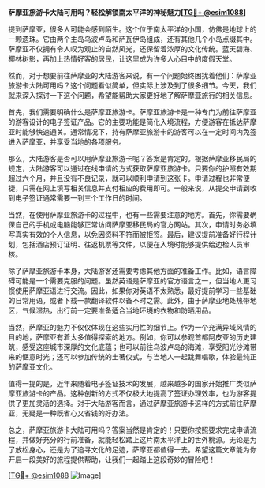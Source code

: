 **萨摩亚旅游卡大陆可用吗？轻松解锁南太平洋的神秘魅力[[TG💪+ @esim1088](https://t.me/s/esim1088)]**

提到萨摩亚，很多人可能会感到陌生。这个位于南太平洋的小国，仿佛是地球上的一颗遗珠。它由两个主岛乌波卢岛和萨瓦伊岛组成，还有其他几个小岛点缀其中。萨摩亚不仅拥有令人叹为观止的自然风光，还保留着浓厚的文化传统。蓝天碧海、椰林树影，再加上热情好客的居民，让这里成为许多人心目中的度假天堂。

然而，对于想要前往萨摩亚的大陆游客来说，有一个问题始终困扰着他们：萨摩亚旅游卡大陆可用吗？这个问题看似简单，但实际上涉及到了很多细节。今天，我们就来深入探讨一下这个问题，希望能帮助大家更好地了解萨摩亚旅行的相关信息。

首先，我们需要明确什么是萨摩亚旅游卡。萨摩亚旅游卡是一种专门为前往萨摩亚的游客设计的电子签证产品。它的主要功能是简化入境流程，方便游客在抵达萨摩亚时能够快速通关。通常情况下，持有萨摩亚旅游卡的游客可以在一定时间内免签进入萨摩亚，并享受当地的各项服务。

那么，大陆游客是否可以用萨摩亚旅游卡呢？答案是肯定的。根据萨摩亚移民局的规定，大陆游客可以通过在线申请的方式获取萨摩亚旅游卡。只要你的护照有效期超过六个月，并且没有不良记录，就可以顺利申请到这张卡。申请过程也非常便捷，只需在网上填写相关信息并支付相应的费用即可。一般来说，从提交申请到收到电子签证通常需要一到三个工作日的时间。

当然，在使用萨摩亚旅游卡的过程中，也有一些需要注意的地方。首先，你需要确保自己的手机或电脑能够正常访问萨摩亚移民局的官方网站。其次，申请时务必填写真实有效的个人信息，以免因资料不符而被拒签。最后，建议提前准备好行程计划，包括酒店预订证明、往返机票等文件，以便在入境时能够提供给边检人员审核。

除了萨摩亚旅游卡本身，大陆游客还需要考虑其他方面的准备工作。比如，语言障碍可能是一个需要克服的问题。虽然英语是萨摩亚的官方语言之一，但当地人更习惯使用萨摩亚语进行交流。因此，如果你对英语不太熟悉，最好提前学习一些基础的日常用语，或者下载一款翻译软件以备不时之需。此外，由于萨摩亚地处热带地区，气候湿热，出行前一定要准备适合当地环境的衣物和防晒用品。

当然，萨摩亚的魅力不仅仅体现在这些实用性的细节上。作为一个充满异域风情的目的地，萨摩亚有着太多值得探索的地方。例如，你可以参观首都阿皮亚的历史建筑，感受这座城市深厚的文化底蕴；也可以前往乌波卢岛的海滩，享受阳光沙滩带来的惬意时光；还可以参加传统的土著仪式，与当地人一起跳舞唱歌，体验最纯正的萨摩亚文化。

值得一提的是，近年来随着电子签证技术的发展，越来越多的国家开始推广类似萨摩亚旅游卡的产品。这种创新的方式不仅极大地提高了签证办理效率，也为游客提供了更加灵活的选择。对于大陆游客而言，通过萨摩亚旅游卡这样的方式前往萨摩亚，无疑是一种既省心又省钱的好办法。

总之，萨摩亚旅游卡大陆可用吗？答案当然是肯定的！只要你按照要求完成申请流程，并做好充分的行前准备，就能轻松踏上这片南太平洋上的世外桃源。无论是为了放松身心，还是为了追寻文化的足迹，萨摩亚都值得一去。希望这篇文章能为你开启一段美好的旅程提供帮助，让我们一起踏上这段奇妙的冒险吧！

[[TG💪+ @esim1088](https://t.me/s/esim1088) ![Image](https://i.postimg.cc/4NQfJmqS/Snipaste-2025-05-13-00-14-12.png)]